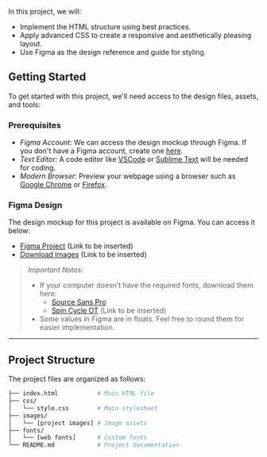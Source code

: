 In this project, we will:

- Implement the HTML structure using best practices.
- Apply advanced CSS to create a responsive and aesthetically pleasing layout.
- Use Figma as the design reference and guide for styling.

## Getting Started

To get started with this project, we'll need access to the design files, assets, and tools:

### Prerequisites

- *Figma Account:* We can access the design mockup through Figma. If you don't have a Figma account, create one [here](https://www.figma.com).
- *Text Editor:* A code editor like [VSCode](https://code.visualstudio.com/) or [Sublime Text](https://www.sublimetext.com/) will be needed for coding.
- *Modern Browser:* Preview your webpage using a browser such as [Google Chrome](https://www.google.com/chrome/) or [Firefox](https://www.mozilla.org/).

### Figma Design

The design mockup for this project is available on Figma. You can access it below:

- [Figma Project](#) (Link to be inserted)
- [Download Images](#) (Link to be inserted)

> *Important Notes:*
> - If your computer doesn’t have the required fonts, download them here:
>   - [Source Sans Pro](https://fonts.google.com/specimen/Source+Sans+Pro)
>   - [Spin Cycle OT](#) (Link to be inserted)
> - Some values in Figma are in floats. Feel free to round them for easier implementation.

---

## Project Structure

The project files are organized as follows:

```bash
├── index.html           # Main HTML file
├── css/
│   └── style.css        # Main stylesheet
├── images/
│   └── [project images] # Image assets
├── fonts/
│   └── [web fonts]      # Custom fonts
└── README.md            # Project documentation